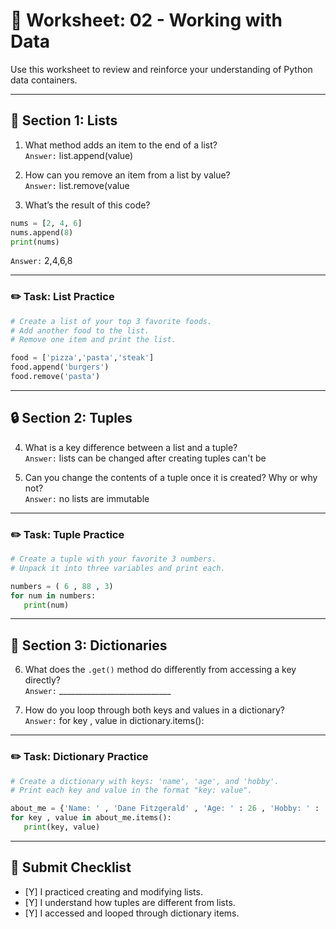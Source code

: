# 📝 Worksheet: 02 - Working with Data

Use this worksheet to review and reinforce your understanding of Python data containers.

---

## 🧠 Section 1: Lists

1. What method adds an item to the end of a list?  
   `Answer:` list.append(value)

2. How can you remove an item from a list by value?  
   `Answer:` list.remove(value

3. What’s the result of this code?

```python
nums = [2, 4, 6]
nums.append(8)
print(nums)
```

   `Answer:` 2,4,6,8

---

### ✏️ Task: List Practice

```python
# Create a list of your top 3 favorite foods.
# Add another food to the list.
# Remove one item and print the list.
```
```python
food = ['pizza','pasta','steak']
food.append('burgers')
food.remove('pasta')
```
---

## 🔒 Section 2: Tuples

4. What is a key difference between a list and a tuple?  
   `Answer:` lists can be changed after creating tuples can't be

5. Can you change the contents of a tuple once it is created? Why or why not?  
   `Answer:` no lists are immutable

---

### ✏️ Task: Tuple Practice

```python
# Create a tuple with your favorite 3 numbers.
# Unpack it into three variables and print each.
```
```python
numbers = ( 6 , 88 , 3)
for num in numbers:
   print(num)
```
---

## 🔑 Section 3: Dictionaries

6. What does the `.get()` method do differently from accessing a key directly?  
   `Answer:` ____________________________

7. How do you loop through both keys and values in a dictionary?  
   `Answer:` for key , value in dictionary.items():

---

### ✏️ Task: Dictionary Practice

```python
# Create a dictionary with keys: 'name', 'age', and 'hobby'.
# Print each key and value in the format "key: value".
```
```python
about_me = {'Name: ' , 'Dane Fitzgerald' , 'Age: ' : 26 , 'Hobby: ' : 'Golf'}
for key , value in about_me.items():
   print(key, value)
```
---

## 🧾 Submit Checklist

- [Y] I practiced creating and modifying lists.
- [Y] I understand how tuples are different from lists.
- [Y] I accessed and looped through dictionary items.
